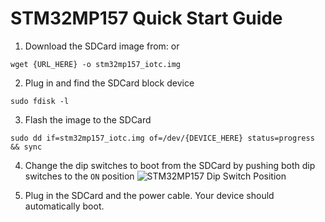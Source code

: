 # STM32MP157 Quick Start Guide

1. Download the SDCard image from: 
or
```
wget {URL_HERE} -o stm32mp157_iotc.img
```

2. Plug in and find the SDCard block device
```
sudo fdisk -l
```

3. Flash the image to the SDCard
```
sudo dd if=stm32mp157_iotc.img of=/dev/{DEVICE_HERE} status=progress && sync
```

4. Change the dip switches to boot from the SDCard by pushing both dip switches to the `ON` position
![STM32MP157 Dip Switch Position](https://bootlin.com/wp-content/uploads/2020/01/sw1-stm32mp1-768x373.png)

5. Plug in the SDCard and the power cable. Your device should automatically boot.
